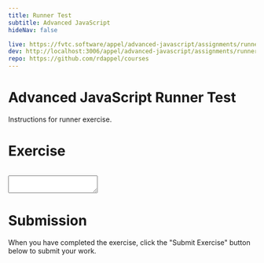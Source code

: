 ```yaml
---
title: Runner Test
subtitle: Advanced JavaScript
hideNav: false

live: https://fvtc.software/appel/advanced-javascript/assignments/runner-test
dev: http://localhost:3006/appel/advanced-javascript/assignments/runner-test
repo: https://github.com/rdappel/courses
---
```


# Advanced JavaScript Runner Test

Instructions for runner exercise.

# Exercise

<div class="editor" id="editor">
    <div class="code-output" id="output">
        <pre><code id="hl" class="hljs language-javascript"></code></pre>
    </div>
    <textarea id="input" class="code-input" spellcheck="false" autocomplete="off" autocapitalize="off" autocorrect="off"></textarea>
</div>

# Submission

When you have completed the exercise, click the "Submit Exercise" button below to submit your work.
